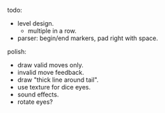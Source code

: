 todo:
- level design.
    - multiple in a row.
- parser: begin/end markers, pad right with space.


polish:
- draw valid moves only.
- invalid move feedback.
- draw "thick line around tail".
- use texture for dice eyes.
- sound effects.
- rotate eyes?

